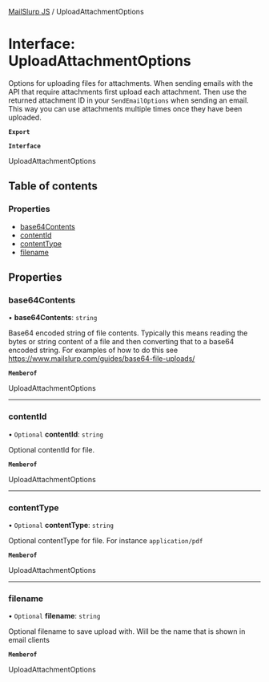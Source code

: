 [MailSlurp JS](../README.md) / UploadAttachmentOptions

# Interface: UploadAttachmentOptions

Options for uploading files for attachments. When sending emails with the API that require attachments first upload each attachment. Then use the returned attachment ID in your `SendEmailOptions` when sending an email. This way you can use attachments multiple times once they have been uploaded.

**`Export`**

**`Interface`**

UploadAttachmentOptions

## Table of contents

### Properties

- [base64Contents](UploadAttachmentOptions.md#base64contents)
- [contentId](UploadAttachmentOptions.md#contentid)
- [contentType](UploadAttachmentOptions.md#contenttype)
- [filename](UploadAttachmentOptions.md#filename)

## Properties

### base64Contents

• **base64Contents**: `string`

Base64 encoded string of file contents. Typically this means reading the bytes or string content of a file and then converting that to a base64 encoded string. For examples of how to do this see https://www.mailslurp.com/guides/base64-file-uploads/

**`Memberof`**

UploadAttachmentOptions

___

### contentId

• `Optional` **contentId**: `string`

Optional contentId for file.

**`Memberof`**

UploadAttachmentOptions

___

### contentType

• `Optional` **contentType**: `string`

Optional contentType for file. For instance `application/pdf`

**`Memberof`**

UploadAttachmentOptions

___

### filename

• `Optional` **filename**: `string`

Optional filename to save upload with. Will be the name that is shown in email clients

**`Memberof`**

UploadAttachmentOptions
